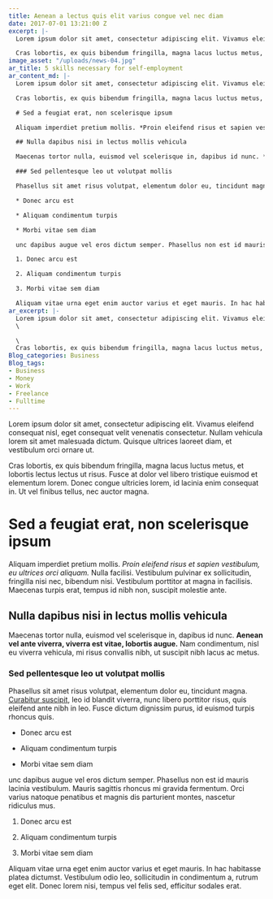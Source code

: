 ```yaml
---
title: Aenean a lectus quis elit varius congue vel nec diam
date: 2017-07-01 13:21:00 Z
excerpt: |-
  Lorem ipsum dolor sit amet, consectetur adipiscing elit. Vivamus eleifend consequat nisl, eget consequat velit venenatis consectetur. Nullam vehicula lorem sit amet malesuada dictum. Quisque ultrices laoreet diam, et vestibulum orci ornare ut.

  Cras lobortis, ex quis bibendum fringilla, magna lacus luctus metus, et lobortis lectus lectus ut risus. Fusce at dolor vel libero tristique euismod et elementum lorem. Donec congue ultricies lorem, id lacinia enim consequat in. Ut vel finibus tellus, nec auctor magna.
image_asset: "/uploads/news-04.jpg"
ar_title: 5 skills necessary for self-employment
ar_content_md: |-
  Lorem ipsum dolor sit amet, consectetur adipiscing elit. Vivamus eleifend consequat nisl, eget consequat velit venenatis consectetur. Nullam vehicula lorem sit amet malesuada dictum. Quisque ultrices laoreet diam, et vestibulum orci ornare ut.

  Cras lobortis, ex quis bibendum fringilla, magna lacus luctus metus, et lobortis lectus lectus ut risus. Fusce at dolor vel libero tristique euismod et elementum lorem. Donec congue ultricies lorem, id lacinia enim consequat in. Ut vel finibus tellus, nec auctor magna.

  # Sed a feugiat erat, non scelerisque ipsum

  Aliquam imperdiet pretium mollis. *Proin eleifend risus et sapien vestibulum, eu ultrices orci aliquam.* Nulla facilisi. Vestibulum pulvinar ex sollicitudin, fringilla nisi nec, bibendum nisi. Vestibulum porttitor at magna in facilisis. Maecenas turpis erat, tempus id nibh non, suscipit molestie ante.

  ## Nulla dapibus nisi in lectus mollis vehicula

  Maecenas tortor nulla, euismod vel scelerisque in, dapibus id nunc. **Aenean vel ante viverra, viverra est vitae, lobortis augue.** Nam condimentum, nisl eu viverra vehicula, mi risus convallis nibh, ut suscipit nibh lacus ac metus.

  ### Sed pellentesque leo ut volutpat mollis

  Phasellus sit amet risus volutpat, elementum dolor eu, tincidunt magna. [Curabitur suscipit](#), leo id blandit viverra, nunc libero porttitor risus, quis eleifend ante nibh in leo. Fusce dictum dignissim purus, id euismod turpis rhoncus quis.

  * Donec arcu est

  * Aliquam condimentum turpis

  * Morbi vitae sem diam

  unc dapibus augue vel eros dictum semper. Phasellus non est id mauris lacinia vestibulum. Mauris sagittis rhoncus mi gravida fermentum. Orci varius natoque penatibus et magnis dis parturient montes, nascetur ridiculus mus.

  1. Donec arcu est

  2. Aliquam condimentum turpis

  3. Morbi vitae sem diam

  Aliquam vitae urna eget enim auctor varius et eget mauris. In hac habitasse platea dictumst. Vestibulum odio leo, sollicitudin in condimentum a, rutrum eget elit. Donec lorem nisi, tempus vel felis sed, efficitur sodales erat.
ar_excerpt: |-
  Lorem ipsum dolor sit amet, consectetur adipiscing elit. Vivamus eleifend consequat nisl, eget consequat velit venenatis consectetur. Nullam vehicula lorem sit amet malesuada dictum. Quisque ultrices laoreet diam, et vestibulum orci ornare ut.
  \

  \
  Cras lobortis, ex quis bibendum fringilla, magna lacus luctus metus, et lobortis lectus lectus ut risus. Fusce at dolor vel libero tristique euismod et elementum lorem. Donec congue ultricies lorem, id lacinia enim consequat in. Ut vel finibus tellus, nec auctor magna.
Blog_categories: Business
Blog_tags:
- Business
- Money
- Work
- Freelance
- Fulltime
---
```


Lorem ipsum dolor sit amet, consectetur adipiscing elit. Vivamus eleifend consequat nisl, eget consequat velit venenatis consectetur. Nullam vehicula lorem sit amet malesuada dictum. Quisque ultrices laoreet diam, et vestibulum orci ornare ut.

Cras lobortis, ex quis bibendum fringilla, magna lacus luctus metus, et lobortis lectus lectus ut risus. Fusce at dolor vel libero tristique euismod et elementum lorem. Donec congue ultricies lorem, id lacinia enim consequat in. Ut vel finibus tellus, nec auctor magna.

# Sed a feugiat erat, non scelerisque ipsum

Aliquam imperdiet pretium mollis. *Proin eleifend risus et sapien vestibulum, eu ultrices orci aliquam.* Nulla facilisi. Vestibulum pulvinar ex sollicitudin, fringilla nisi nec, bibendum nisi. Vestibulum porttitor at magna in facilisis. Maecenas turpis erat, tempus id nibh non, suscipit molestie ante.

## Nulla dapibus nisi in lectus mollis vehicula

Maecenas tortor nulla, euismod vel scelerisque in, dapibus id nunc. **Aenean vel ante viverra, viverra est vitae, lobortis augue.** Nam condimentum, nisl eu viverra vehicula, mi risus convallis nibh, ut suscipit nibh lacus ac metus.

### Sed pellentesque leo ut volutpat mollis

Phasellus sit amet risus volutpat, elementum dolor eu, tincidunt magna. [Curabitur suscipit](#), leo id blandit viverra, nunc libero porttitor risus, quis eleifend ante nibh in leo. Fusce dictum dignissim purus, id euismod turpis rhoncus quis.

* Donec arcu est

* Aliquam condimentum turpis

* Morbi vitae sem diam

unc dapibus augue vel eros dictum semper. Phasellus non est id mauris lacinia vestibulum. Mauris sagittis rhoncus mi gravida fermentum. Orci varius natoque penatibus et magnis dis parturient montes, nascetur ridiculus mus.

1. Donec arcu est

2. Aliquam condimentum turpis

3. Morbi vitae sem diam

Aliquam vitae urna eget enim auctor varius et eget mauris. In hac habitasse platea dictumst. Vestibulum odio leo, sollicitudin in condimentum a, rutrum eget elit. Donec lorem nisi, tempus vel felis sed, efficitur sodales erat.